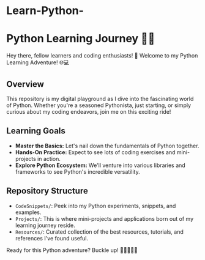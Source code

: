 # Learn-Python-

# Python Learning Journey 🚀🐍

Hey there, fellow learners and coding enthusiasts! 👋 Welcome to my Python Learning Adventure! 🌐💻

## Overview
This repository is my digital playground as I dive into the fascinating world of Python. Whether you're a seasoned Pythonista, just starting, or simply curious about my coding endeavors, join me on this exciting ride!

## Learning Goals
- **Master the Basics:** Let's nail down the fundamentals of Python together.
- **Hands-On Practice:** Expect to see lots of coding exercises and mini-projects in action.
- **Explore Python Ecosystem:** We'll venture into various libraries and frameworks to see Python's incredible versatility.

## Repository Structure
- `CodeSnippets/`: Peek into my Python experiments, snippets, and examples.
- `Projects/`: This is where mini-projects and applications born out of my learning journey reside.
- `Resources/`: Curated collection of the best resources, tutorials, and references I've found useful.

Ready for this Python adventure? Buckle up! 🚀👩‍💻👨‍💻
